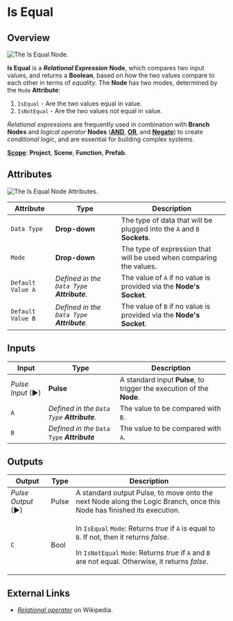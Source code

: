 # Is Equal

## Overview

![The Is Equal Node.](../../.gitbook/assets/isequalnode20241.png)

**Is Equal** is a _**Relational Expression**_ **Node**, which compares two input values, and returns a **Boolean**, based on how the two values compare to each other in terms of _equality_. The **Node** has two modes, determined by the `Mode` **Attribute**:

1. `IsEqual` - Are the two values equal in value.
2. `IsNotEqual` - Are the two values _not_ equal in value.

_Relational expressions_ are frequently used in combination with **Branch Nodes** and _logical operator_ **Nodes** ([**AND**](broken-reference), [**OR**](broken-reference), and [**Negate**](broken-reference)) to create _conditional logic_, and are essential for building complex systems.

[**Scope**](../overview.md#scopes): **Project**, **Scene**, **Function**, **Prefab**.

## Attributes

![The Is Equal Node Attributes.](../../.gitbook/assets/isequalattributes.png)


| Attribute         | Type                                          | Description                                                             |
| ----------------- | --------------------------------------------- | ----------------------------------------------------------------------- |
| `Data Type`       | **Drop-down**                                 | The type of data that will be plugged into the `A` and `B` **Sockets**. |
| `Mode`            | **Drop-down**                                 | The type of expression that will be used when comparing the values.     |
| `Default Value A` | _Defined in the `Data Type`_ _**Attribute**._ | The value of `A` if no value is provided via the **Node's** **Socket**. |
| `Default Value B` | _Defined in the `Data Type`_ _**Attribute**._ | The value of `B` if no value is provided via the **Node's** **Socket**. |

## Inputs

| Input             | Type                                          | Description                                                           |
| ----------------- | --------------------------------------------- | --------------------------------------------------------------------- |
| _Pulse Input_ (►) | **Pulse**                                     | A standard input **Pulse**, to trigger the execution of the **Node**. |
| `A`               | _Defined in the `Data Type`_ _**Attribute**._ | The value to be compared with `B`.                                    |
| `B`               | _Defined in the_ `Data Type` _**Attribute**_  | The value to be compared with `A`.                                    |

## Outputs

| Output             | Type  | Description                                                                                                                                                                                                                                                                                                                       |
| ------------------ | ----- | --------------------------------------------------------------------------------------------------------------------------------------------------------------------------------------------------------------------------------------------------------------------------------------------------------------------------------- |
| _Pulse Output_ (►) | Pulse | A standard output Pulse, to move onto the next Node along the Logic Branch, once this Node has finished its execution.                                                                                                                                                                                                            |
| `C`                | Bool  | <p>In <code>IsEqual</code> <code>Mode</code>: Returns <em>true</em> if <code>A</code> is equal to <code>B</code>. If not, then it returns <em>false</em>.</p><p>In <code>IsNotEqual</code> <code>Mode</code>: Returns <em>true</em> if <code>A</code> and <code>B</code> are not equal. Otherwise, it returns <em>false</em>.</p> |

## External Links

* [_Relational operator_](https://en.wikipedia.org/wiki/Relational\_operator) on Wikipedia.
